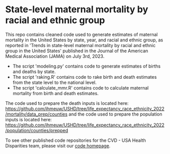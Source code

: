 # State-level maternal mortality by racial and ethnic group

This repo contains cleaned code used to generate estimates of maternal mortality in the United States by state, year, and racial and ethnic group, as reported in 'Trends in state-level maternal mortality by racial and ethnic group in the United States' published in the Journal of the American Medical Association (JAMA) on July 3rd, 2023.

* The script 'modeling.py' contains code to generate estimates of births and deaths by state.
* The script 'raking.R' contains code to rake birth and death estimates from the state level to the national level. 
* The script 'calculate_mmr.R' contains code to calculate maternal mortality from birth and death estimates. 

The code used to prepare the death inputs is located here: https://github.com/ihmeuw/USHD/tree/life_expectancy_race_ethnicity_2022/mortality/data_prep/counties and the code used to prepare the population inputs is located here: https://github.com/ihmeuw/USHD/tree/life_expectancy_race_ethnicity_2022/population/counties/prepped

To see other published code repositories for the CVD - USA Health Disparities team, please visit our [code homepage](https://github.com/ihmeuw/CVDdisparities).
